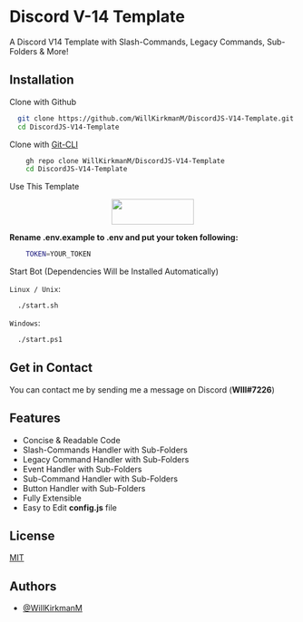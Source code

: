 # Discord V-14 Template 

A Discord V14 Template with Slash-Commands, Legacy Commands, Sub-Folders & More!
## Installation

Clone with Github

```bash
  git clone https://github.com/WillKirkmanM/DiscordJS-V14-Template.git
  cd DiscordJS-V14-Template
```
    
Clone with [Git-CLI](https://cli.github.com/)

```bash
    gh repo clone WillKirkmanM/DiscordJS-V14-Template
    cd DiscordJS-V14-Template
```

Use This Template
<p align="center">
  <img width="145" height="45" align="center" src="https://camo.githubusercontent.com/523d7e81c3d3dcd01b711f14c87e850edeb8e62bf72814d3231ab084a0c70d31/68747470733a2f2f7777772e726f737472756d2e626c6f672f706f73742f323031392d30362d31312d612d7265706f2d74656d706c6174652d666f722d722d616e616c797369735f66696c65732f7573652d746869732e706e67"></img>
</p>


**Rename .env.example to .env and put your token following:**
```bash
    TOKEN=YOUR_TOKEN
```
Start Bot (Dependencies Will be Installed Automatically)

`Linux / Unix`: 
```bash
  ./start.sh
```
`Windows`:
```bash
  ./start.ps1
```
 
## Get in Contact

You can contact me by sending me a message on Discord (**WIll#7226**) 

## Features

- Concise & Readable Code
- Slash-Commands Handler with Sub-Folders
- Legacy Command Handler with Sub-Folders
- Event Handler with Sub-Folders 
- Sub-Command Handler with Sub-Folders
- Button Handler with Sub-Folders
- Fully Extensible
- Easy to Edit **config.js** file
## License

[MIT](https://choosealicense.com/licenses/mit/)


## Authors

- [@WillKirkmanM](https://www.github.com/WillKirkmanM)


